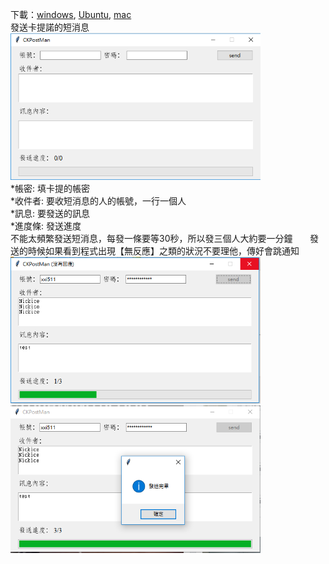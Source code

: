 下載：[windows](https://github.com/xxi511/CKPostMan/releases/download/0.1/CKPostMan-windows.exe), [Ubuntu](https://github.com/xxi511/CKPostMan/releases/download/0.1/CKPostMan-Ubuntu), [mac](https://github.com/xxi511/CKPostMan/releases/download/0.1/CKPostMan-mac.app.zip)    
發送卡提諾的短消息      
<img src="https://github.com/xxi511/CKPostMan/blob/master/Img/windows.PNG" width="400">    
*帳密: 填卡提的帳密    
*收件者: 要收短消息的人的帳號，一行一個人     
*訊息: 要發送的訊息    
*進度條: 發送進度    
不能太頻繁發送短消息，每發一條要等30秒，所以發三個人大約要一分鐘      
發送的時候如果看到程式出現【無反應】之類的狀況不要理他，傳好會跳通知    
<img src="https://github.com/xxi511/CKPostMan/blob/master/Img/%E6%B2%92%E5%8F%8D%E6%87%89.PNG" width="400">
<img src="https://github.com/xxi511/CKPostMan/blob/master/Img/done.PNG" width="400">
